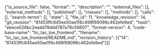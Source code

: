 {"is_source_file": false, "format": "", "description": "", "external_files": [], "external_methods": [], "published": [], "classes": [], "methods": [], "calls": [], "search-terms": [], "state": 2, "file_id": 11, "knowledge_revision": 14, "git_revision": "81453ffc645ee50ae1f8c499f69096c462efe9ed", "hash": "ebece526bc2eadd78ddd787a76c56607", "format-version": 4, "code-base-name": "tic_tac_toe_frontend", "filename": "tic_tac_toe_frontend/README.md", "revision_history": [{"14": "81453ffc645ee50ae1f8c499f69096c462efe9ed"}]}